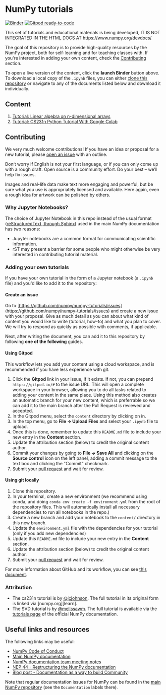 # NumPy tutorials

[![Binder](http://mybinder.org/badge_logo.svg)](http://mybinder.org/v2/gh/numpy/numpy-tutorials/master?urlpath=lab/tree/content)
[![Gitpod ready-to-code](https://img.shields.io/badge/Gitpod-ready--to--code-blue?logo=gitpod)](https://gitpod.io/#https://github.com/numpy/numpy-tutorials)

This set of tutorials and educational materials is being developed,
IT IS NOT INTEGRATED IN THE HTML DOCS AT https://www.numpy.org/devdocs/

The goal of this repository is to provide high-quality resources by the
NumPy project, both for self-learning and for teaching classes with. If you're
interested in adding your own content, check the [Contributing](#contributing)
section.

To open a live version of the content, click the **launch Binder** button above.
To download a local copy of the `.ipynb` files, you can either
[clone this repository](https://docs.github.com/en/github/creating-cloning-and-archiving-repositories/cloning-a-repository)
or navigate to any of the documents listed below and download it individually.

## Content

1. [Tutorial: Linear algebra on n-dimensional arrays](content/tutorial-svd.ipynb)
2. [Tutorial: CS231n Python Tutorial With Google Colab](content/cs231_tutorial.ipynb)

## Contributing

We very much welcome contributions! If you have an idea or proposal for a new
tutorial, please [open an issue](https://github.com/numpy/numpy-tutorials/issues)
with an outline. 

Don’t worry if English is not your first language, or if you can only come up
with a rough draft. Open source is a community effort. Do your best – we’ll help
fix issues.

Images and real-life data make text more engaging and powerful, but be sure what
you use is appropriately licensed and available. Here again, even a rough idea
for artwork can be polished by others.

### Why Jupyter Notebooks?

The choice of Jupyter Notebook in this repo instead of the usual format 
([reStructuredText, through Sphinx](https://www.sphinx-doc.org/en/master/usage/restructuredtext/index.html))
used in the main NumPy documentation has two reasons:

 * Jupyter notebooks are a common format for communicating scientific
   information.
 * rST may present a barrier for some people who might otherwise be very
   interested in contributing tutorial material.

### Adding your own tutorials

If you have your own tutorial in the form of a Jupyter notebook (a `.ipynb`
file) and you'd like to add it to the repository:

#### Create an issue

Go to [https://github.com/numpy/numpy-tutorials/issues](https://github.com/numpy/numpy-tutorials/issues) and create a new issue with your proposal. Give as much detail as you can about what kind of content you would like to write (tutorial, how-to) and what you plan to cover. We will try to respond as quickly as possible with comments, if applicable.

Next, after writing the document, you can add it to this repository by following **one of the following** guides.

#### Using Gitpod

This workflow lets you add your content using a cloud workspace, and is recommended if you have less experience with git.

1. Click the **Gitpod** link in your issue, if it exists. If not, you can prepend `https://gitpod.io/#` to the issue URL. This will open a complete workspace in your browser, allowing you to do all tasks related to adding your content in the same place. Using this method also creates an automatic branch for your new content, which is preferrable so we can add it to the main branch after the Pull Request is reviewed and accepted.
2. In the Gitpod menu, select the `content` directory by clicking on in. 
3. In the top menu, go to **File -> Upload Files** and select your `.ipynb` file to upload.
4. Once this is done, remember to update this `README.md` file to include your new entry in the **Content** section.
5. Update the attribution section (below) to credit the original content author.
6. Commit your changes by going to **File -> Save All** and clicking on the **Source control** icon on the left panel, adding a commit message to the text box and clicking the "Commit" checkmark.
7. Submit your [pull request](https://docs.github.com/en/github/collaborating-with-issues-and-pull-requests/about-pull-requests) and wait for review.

#### Using git locally
1. Clone this repository.
2. In your terminal, create a new environment (we recommend using conda, and doing `conda env create -f environment.yml` from the root of the repository files. This will automatically install all necessary dependencies to run all notebooks in the repo.)
3. Create a new branch and add your notebook to the `content/` directory in this new branch.
4. Update the `environment.yml` file with the dependencies for your tutorial
(only if you add new dependencies)
5. Update this `README.md` file to include your new entry in the **Content** section.
6. Update the attribution section (below) to credit the original content
author.
7. Submit your [pull request](https://docs.github.com/en/github/collaborating-with-issues-and-pull-requests/about-pull-requests) and wait for review.

For more information about GitHub and its workflow, you can see
[this document](https://docs.github.com/en/github/collaborating-with-issues-and-pull-requests).

### Attribution

 - The cs231n tutorial is by [@jcjohnson][jj]. The full tutorial in 
   its original form is linked via [numpy.org][learn].
 - The SVD tutorial is by [@melissawm][mwm]. The full tutorial is available
   via the [tutorials page][np_tutorials] of the official NumPy documentation.

[jj]: https://github.com/jcjohnson
[mwm]: https://github.com/melissawm
[np_tutorials]: https://numpy.org/devdocs/user/tutorials_index.html

## Useful links and resources

The following links may be useful:

- [NumPy Code of Conduct](https://numpy.org/doc/stable/dev/conduct/code_of_conduct.html)
- [Main NumPy documentation](https://numpy.org/doc/stable/)
- [NumPy documentation team meeting notes](https://hackmd.io/oB_boakvRqKR-_2jRV-Qjg?both)
- [NEP 44 - Restructuring the NumPy documentation](https://numpy.org/neps/nep-0044-restructuring-numpy-docs.html)
- [Blog post - Documentation as a way to build Community](https://labs.quansight.org/blog/2020/03/documentation-as-a-way-to-build-community/)

Note that regular documentation issues for NumPy can be found in the [main NumPy
repository](https://github.com/numpy/numpy/issues) (see the `Documentation`
labels there). 

